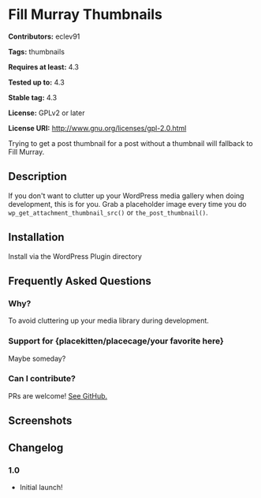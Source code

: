 # Fill Murray Thumbnails #
**Contributors:** eclev91
  
**Tags:** thumbnails
  
**Requires at least:** 4.3
  
**Tested up to:** 4.3
  
**Stable tag:** 4.3
  
**License:** GPLv2 or later
  
**License URI:** http://www.gnu.org/licenses/gpl-2.0.html
  

Trying to get a post thumbnail for a post without a thumbnail will fallback to Fill Murray.

## Description ##

If you don't want to clutter up your WordPress media gallery when doing development, this is for you. Grab a placeholder image every time you do `wp_get_attachment_thumbnail_src()` or `the_post_thumbnail()`.

## Installation ##

Install via the WordPress Plugin directory

## Frequently Asked Questions ##

### Why? ###

To avoid cluttering up your media library during development.

### Support for {placekitten/placecage/your favorite here} ###

Maybe someday?

### Can I contribute? ###

PRs are welcome! [See GitHub.](https://github.com/ethanclevenger91/fill-murray-thumbnails)

## Screenshots ##


## Changelog ##

### 1.0 ###
* Initial launch!